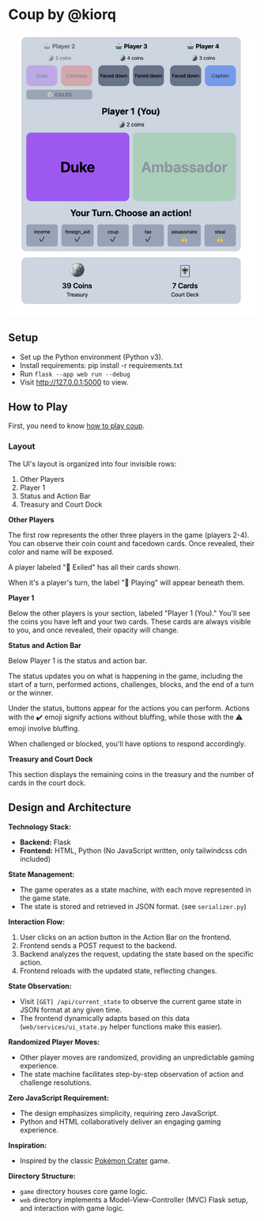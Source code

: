 # Coup by @kiorq

![In game screenshot](/images/in-game-screenshot.png)

## Setup

- Set up the Python environment (Python v3).
- Install requirements: pip install -r requirements.txt
- Run `flask --app web run --debug`
- Visit http://127.0.0.1:5000 to view.

## How to Play

First, you need to know [how to play coup](https://www.ultraboardgames.com/coup/game-rules.php).

### Layout

The UI's layout is organized into four invisible rows:

1. Other Players
2. Player 1
3. Status and Action Bar
4. Treasury and Court Dock

**Other Players**

The first row represents the other three players in the game (players 2-4). You can observe their coin count and facedown cards. Once revealed, their color and name will be exposed.

A player labeled "👻 Exiled" has all their cards shown.

When it's a player's turn, the label "🤖 Playing" will appear beneath them.

**Player 1**

Below the other players is your section, labeled "Player 1 (You)." You'll see the coins you have left and your two cards. These cards are always visible to you, and once revealed, their opacity will change.

**Status and Action Bar**

Below Player 1 is the status and action bar.

The status updates you on what is happening in the game, including the start of a turn, performed actions, challenges, blocks, and the end of a turn or the winner.

Under the status, buttons appear for the actions you can perform. Actions with the ✔️ emoji signify actions without bluffing, while those with the ⚠️ emoji involve bluffing.

When challenged or blocked, you'll have options to respond accordingly.

**Treasury and Court Dock**

This section displays the remaining coins in the treasury and the number of cards in the court dock.

## Design and Architecture

**Technology Stack:**

- **Backend:** Flask
- **Frontend:** HTML, Python (No JavaScript written, only tailwindcss cdn included)

**State Management:**

- The game operates as a state machine, with each move represented in the game state.
- The state is stored and retrieved in JSON format. (see `serializer.py`)

**Interaction Flow:**

1. User clicks on an action button in the Action Bar on the frontend.
2. Frontend sends a POST request to the backend.
3. Backend analyzes the request, updating the state based on the specific action.
4. Frontend reloads with the updated state, reflecting changes.

**State Observation:**

- Visit `[GET] /api/current_state` to observe the current game state in JSON format at any given time.
- The frontend dynamically adapts based on this data (`web/services/ui_state.py` helper functions make this easier).

**Randomized Player Moves:**

- Other player moves are randomized, providing an unpredictable gaming experience.
- The state machine facilitates step-by-step observation of action and challenge resolutions.

**Zero JavaScript Requirement:**

- The design emphasizes simplicity, requiring zero JavaScript.
- Python and HTML collaboratively deliver an engaging gaming experience.

**Inspiration:**

- Inspired by the classic [Pokémon Crater](https://pokemoncrater.fandom.com/wiki/Pokemon_Crater_Wiki) game.

**Directory Structure:**

- `game` directory houses core game logic.
- `web` directory implements a Model-View-Controller (MVC) Flask setup, and interaction with game logic.
